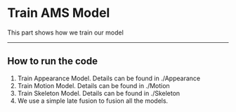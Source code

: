 # Train AMS Model

This part shows how we train our model

-----
## How to run the code
1. Train Appearance Model. Details can be found in ./Appearance
2. Train Motion Model. Details can be found in ./Motion
3. Train Skeleton Model. Details can be found in ./Skeleton
4. We use a simple late fusion to fusion all the models. 

